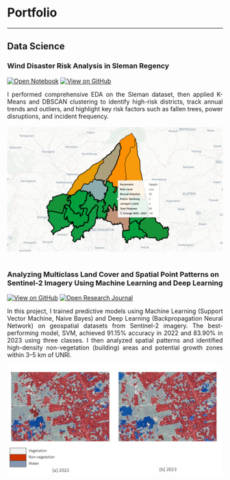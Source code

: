 # Portfolio
---
## Data Science

### Wind Disaster Risk Analysis in Sleman Regency

[![Open Notebook](https://img.shields.io/badge/Jupyter-Open_Notebook-blue?logo=Jupyter)](projects/wind-disaster-risk.html)
[![View on GitHub](https://img.shields.io/badge/GitHub-View_on_GitHub-blue?logo=GitHub)](https://github.com/munafaizatun/wind-risk-analysis/blob/main/wind-disaster-risk.ipynb)

<div style="text-align: justify">I performed comprehensive EDA on the Sleman dataset, then applied K-Means and DBSCAN clustering to identify high-risk districts, track annual trends and outliers, and highlight key risk factors such as fallen trees, power disruptions, and incident frequency.</div>
<br>
<center>
<img src="images/map.png"/>
</center>
<br>

### Analyzing Multiclass Land Cover and Spatial Point Patterns on Sentinel-2 Imagery Using Machine Learning and Deep Learning

[![View on GitHub](https://img.shields.io/badge/GitHub-View_on_GitHub-blue?logo=GitHub)](https://github.com/munafaizatun/Land-Use-Classification)
[![Open Research Journal](https://img.shields.io/badge/PDF-Open_Research_Journal-blue?logo=adobe-acrobat-reader&logoColor=white)](https://journal.ummat.ac.id/index.php/jtam/article/view/29683)

<div style="text-align: justify">In this project, I trained predictive models using Machine Learning (Support Vector Machine, Naive Bayes) and Deep Learning (Backpropagation Neural Network) on geospatial datasets from Sentinel-2 imagery. The best-performing model, SVM, achieved 91.15% accuracy in 2022 and 83.90% in 2023 using three classes. I then analyzed spatial patterns and identified high-density non-vegetation (building) areas and potential growth zones within 3–5 km of UNRI.</div>
<br>
<center><img src="images/classification.jpg"/></center>
<br>
